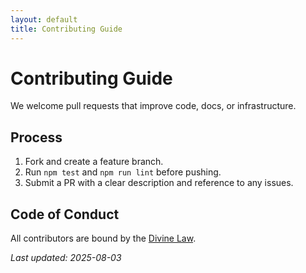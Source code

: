 ```yaml
---
layout: default
title: Contributing Guide
---
```


# Contributing Guide

We welcome pull requests that improve code, docs, or infrastructure.

## Process
1. Fork and create a feature branch.
2. Run `npm test` and `npm run lint` before pushing.
3. Submit a PR with a clear description and reference to any issues.

## Code of Conduct
All contributors are bound by the [Divine Law](../COVENANT.md).

*Last updated: 2025-08-03*

